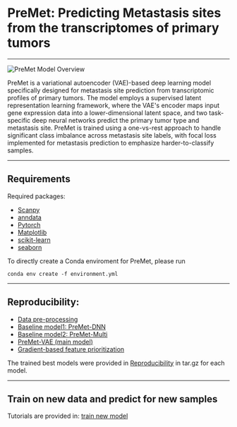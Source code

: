 # PreMet: Predicting Metastasis sites from the transcriptomes of primary tumors

***

![PreMet Model Overview](./PreMet_model.png)

PreMet is a variational autoencoder (VAE)-based deep learning model specifically designed for metastasis site prediction from transcriptomic profiles of primary tumors. The model employs a supervised latent representation learning framework, where the VAE's encoder maps input gene expression data into a lower-dimensional latent space, and two task-specific deep neural networks predict the primary tumor type and metastasis site. PreMet is trained using a one-vs-rest approach to handle significant class imbalance across metastasis site labels, with focal loss implemented for metastasis prediction to emphasize harder-to-classify samples. 


*** 
## Requirements 
Required packages:
- [Scanpy](https://scanpy.readthedocs.io/en/stable/)
- [anndata](https://anndata.readthedocs.io/en/latest/)
- [Pytorch](https://pytorch.org/)
- [Matplotlib](https://matplotlib.org/stable/)
- [scikit-learn](https://scikit-learn.org/stable/)
- [seaborn](https://seaborn.pydata.org/index.html)


To directly create a Conda enviroment for PreMet, please run

```
conda env create -f environment.yml
```
***

## Reproducibility:

- [Data pre-processing](https://github.com/loooooooopi/PreMet/blob/main/Reproducibility/data_preprocessing.ipynb)
- [Baseline model1: PreMet-DNN](https://github.com/loooooooopi/PreMet/blob/main/Reproducibility/Baseline1%20PreMet-DNN.ipynb)
- [Baseline model2: PreMet-Multi](https://github.com/loooooooopi/PreMet/blob/main/Reproducibility/Baseline2%20PreMet-Multi.ipynb)
- [PreMet-VAE (main model)](https://github.com/loooooooopi/PreMet/blob/main/Reproducibility/PreMet-VAE.ipynb)
- [Gradient-based feature prioritization](https://github.com/loooooooopi/PreMet/blob/main/Reproducibility/Gradient-based%20feature%20selection%20and%20pathway%20analysis.ipynb)

The trained best models were provided in [Reproducibility](https://github.com/loooooooopi/PreMet/blob/main/Reproducibility/) in tar.gz for each model.

***

## Train on new data and predict for new samples

Tutorials are provided in: [train new model](https://github.com/loooooooopi/PreMet/blob/main/train_new_data.ipynb)
